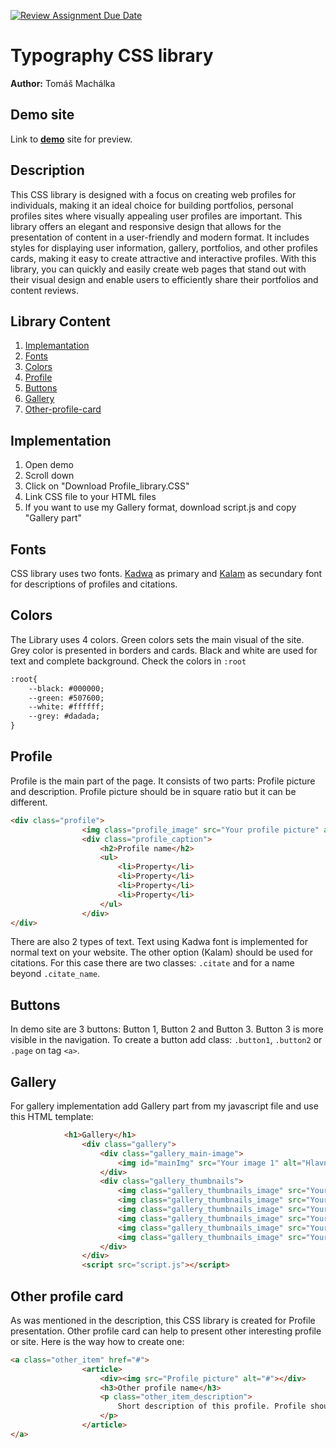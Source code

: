 [![Review Assignment Due Date](https://classroom.github.com/assets/deadline-readme-button-24ddc0f5d75046c5622901739e7c5dd533143b0c8e959d652212380cedb1ea36.svg)](https://classroom.github.com/a/zprwltzm)
# Typography CSS library
**Author:** Tomáš Machálka
## Demo site
Link to **[demo](https://pslib-cz.github.io/2023-l4-web-typographic-library-TomasMachalka/)** site for preview.
## Description
This CSS library is designed with a focus on creating web profiles for individuals, making it an ideal choice for building portfolios, personal profiles sites where visually appealing user profiles are important. This library offers an elegant and responsive design that allows for the presentation of content in a user-friendly and modern format. It includes styles for displaying user information, gallery, portfolios, and other profiles cards, making it easy to create attractive and interactive profiles. With this library, you can quickly and easily create web pages that stand out with their visual design and enable users to efficiently share their portfolios and content reviews.
## Library Content
1. [Implemantation](#Implementation)
2. [Fonts](#Fonts)
3. [Colors](#Colors)
4. [Profile](#Profile)
5. [Buttons](#Buttons)
6. [Gallery](#Gallery)
7. [Other-profile-card](#Other-profile-card)

## Implementation
1) Open demo
2) Scroll down
3) Click on "Download Profile_library.CSS"
4) Link CSS file to your HTML files
5) If you want to use my Gallery format, download script.js and copy "Gallery part"
## Fonts
CSS library uses two fonts. [Kadwa](https://fonts.google.com/specimen/Kadwa) as primary and [Kalam](https://fonts.google.com/specimen/Kalam) as secundary font for descriptions of profiles and citations.
## Colors
The Library uses 4 colors.
Green colors sets the main visual of the site. Grey color is presented in borders and cards.
Black and white are used for text and complete background.
Check the colors in  `:root`
```html
:root{
    --black: #000000;
    --green: #507600;
    --white: #ffffff;
    --grey: #dadada;
}
```
## Profile
Profile is the main part of the page. It consists of two parts: Profile picture and description. Profile picture should be in square ratio but it can be different. 
```html
<div class="profile">
                <img class="profile_image" src="Your profile picture" alt="profile image">
                <div class="profile_caption">
                    <h2>Profile name</h2>
                    <ul>
                        <li>Property</li>
                        <li>Property</li>
                        <li>Property</li>
                        <li>Property</li>
                    </ul>
                </div>
</div>
```
There are also 2 types of text. Text using Kadwa font is implemented for normal text on your website. The other option (Kalam) should be used for citations.
For this case there are two classes: `.citate` and for a name beyond `.citate_name`.
## Buttons
In demo site are 3 buttons: Button 1, Button 2 and Button 3. Button 3 is more visible in the navigation.
To create a button add class: `.button1`, `.button2` or `.page` on tag `<a>`.
## Gallery
For gallery implementation add Gallery part from my javascript file and use this HTML template:
```html
            <h1>Gallery</h1>
                <div class="gallery">
                    <div class="gallery_main-image">
                        <img id="mainImg" src="Your image 1" alt="Hlavní obrázek">
                    </div>
                    <div class="gallery_thumbnails">
                        <img class="gallery_thumbnails_image" src="Your img 1" alt="Thumbnail 1">
                        <img class="gallery_thumbnails_image" src="Your img 2" alt="Thumbnail 2">
                        <img class="gallery_thumbnails_image" src="Your img 3" alt="Thumbnail 3">
                        <img class="gallery_thumbnails_image" src="Your img 4" alt="Thumbnail 4">
                        <img class="gallery_thumbnails_image" src="Your img 5" alt="Thumbnail 5">
                        <img class="gallery_thumbnails_image" src="Your img 6" alt="Thumbnail 6">
                    </div>
                </div>
                <script src="script.js"></script>
```
## Other profile card
As was mentioned in the description, this CSS library is created for Profile presentation. Other profile card can help to present other interesting profile or site.
Here is the way how to create one:
```html
<a class="other_item" href="#">
                <article>
                    <div><img src="Profile picture" alt="#"></div>
                    <h3>Other profile name</h3>
                    <p class="other_item_description">
                        Short description of this profile. Profile should be somehow related to the main profile.
                    </p>
                </article>
</a>
```

